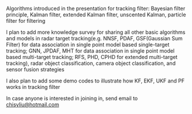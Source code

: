 Algorithms introduced in the presentation for tracking filter: Bayesian filter principle, Kalman filter, extended Kalman filter, unscented Kalman, particle filter for filtering

I plan to add more knowledge survey for sharing all other basic algorithms and models in radar target tracking(e.g. NNSF, PDAF, GSF(Gaussian Sum Filter) for data association in single point model based single-target tracking; GNN, JPDAF, MHT for data association in single point model based multi-target tracking; RFS, PHD, CPHD for extended multi-target tracking), radar object classification, camera object classification, and sensor fusion strategies

I also plan to add some demo codes to illustrate how KF, EKF, UKF and PF works in tracking filter

In case anyone is interested in joining in, send email to chisyliu@hotmail.com
